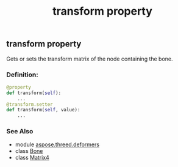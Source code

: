 ﻿---
title: transform property
second_title: Aspose.3D for Python via .NET API References
description: 
type: docs
weight: 130
url: /python-net/aspose.threed.deformers/bone/transform/
is_root: false
---

## transform property


Gets or sets the transform matrix of the node containing the bone.
### Definition:
```python
@property
def transform(self):
    ...
@transform.setter
def transform(self, value):
    ...
```

### See Also
* module [aspose.threed.deformers](../../)
* class [Bone](/3d/python-net/aspose.threed.deformers/bone)
* class [Matrix4](/3d/python-net/aspose.threed.utilities/matrix4)
